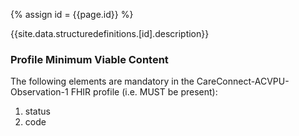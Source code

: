 
{% assign id = {{page.id}} %}

{{site.data.structuredefinitions.[id].description}}

<!-- end TOC -->

### Profile Minimum Viable Content ###

The following elements are mandatory in the CareConnect-ACVPU-Observation-1 FHIR profile (i.e. MUST be present):

1.	status
2.	code